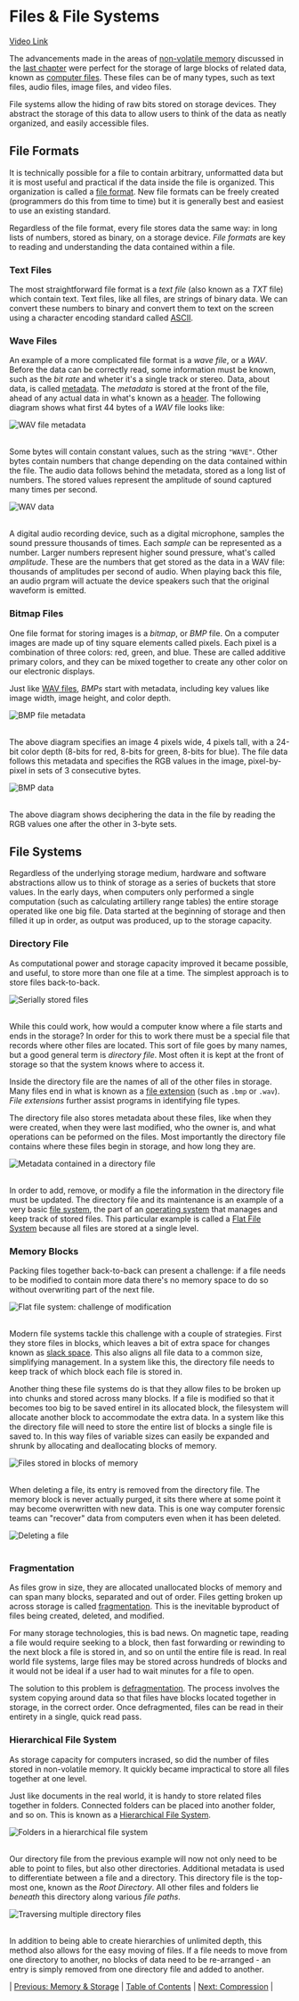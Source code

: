 # Files & File Systems
[Video Link](https://youtu.be/KN8YgJnShPM)

The advancements made in the areas of [non-volatile memory](../glossary/README.md#non-volatile-memory) discussed in the [last chapter](../19/README.md) were perfect for the storage of large blocks of related data, known as [computer files](../glossary/README.md#file). These files can be of many types, such as text files, audio files, image files, and video files.

File systems allow the hiding of raw bits stored on storage devices. They abstract the storage of this data to allow users to think of the data as neatly organized, and easily accessible files.

## File Formats
It is technically possible for a file to contain arbitrary, unformatted data but it is most useful and practical if the data inside the file is organized. This organization is called a [file format](../glossary/README.md#file-format). New file formats can be freely created (programmers do this from time to time) but it is generally best and easiest to use an existing standard.

Regardless of the file format, every file stores data the same way: in long lists of numbers, stored as binary, on a storage device. _File formats_ are key to reading and understanding the data contained within a file.

### Text Files
The most straightforward file format is a _text file_ (also known as a _TXT_ file) which contain text. Text files, like all files, are strings of binary data. We can convert these numbers to binary and convert them to text on the screen using a character encoding standard called [ASCII](../glossary/README.md#ascii).

### Wave Files
An example of a more complicated file format is a _wave file_, or a _WAV_. Before the data can be correctly read, some information must be known, such as the _bit rate_ and wheter it's a single track or stereo. Data, about data, is called [metadata](../glossary/README.md#metadata). The _metadata_ is stored at the front of the file, ahead of any actual data in what's known as a [header](https://en.wikipedia.org/wiki/File_format#File_header). The following diagram shows what first 44 bytes of a _WAV_ file looks like:

![WAV file metadata](./wav-file.JPG)
<br /><br/>

Some bytes will contain constant values, such as the string `"WAVE"`. Other bytes contain numbers that change depending on the data contained within the file. The audio data follows behind the metadata, stored as a long list of numbers. The stored values represent the amplitude of sound captured many times per second.

![WAV data](./waveform.JPG)
<br /><br/>

A digital audio recording device, such as a digital microphone, samples the sound pressure thousands of times. Each _sample_ can be represented as a number. Larger numbers represent higher sound pressure, what's called _amplitude_. These are the numbers that get stored as the data in a WAV file: thousands of amplitudes per second of audio. When playing back this file, an audio prgram will actuate the device speakers such that the original waveform is emitted.

### Bitmap Files
One file format for storing images is a _bitmap_, or _BMP_ file. On a computer images are made up of tiny square elements called pixels. Each pixel is a combination of three colors: red, green, and blue. These are called additive primary colors, and they can be mixed together to create any other color on our electronic displays.

Just like [WAV files](#wave-files), _BMPs_ start with metadata, including key values like image width, image height, and color depth.

![BMP file metadata](./bmp-file.JPG)
<br /><br/>

The above diagram specifies an image 4 pixels wide, 4 pixels tall, with a 24-bit color depth (8-bits for red, 8-bits for green, 8-bits for blue). The file data follows this metadata and specifies the RGB values in the image, pixel-by-pixel in sets of 3 consecutive bytes.

![BMP data](./bmp-data.JPG)
<br /><br/>

The above diagram shows deciphering the data in the file by reading the RGB values one after the other in 3-byte sets.

## File Systems
Regardless of the underlying storage medium, hardware and software abstractions allow us to think of storage as a series of buckets that store values. In the early days, when computers only performed a single computation (such as calculating artillery range tables) the entire storage operated like one big file. Data started at the beginning of storage and then filled it up in order, as output was produced, up to the storage capacity.

### Directory File
As computational power and storage capacity improved it became possible, and useful, to store more than one file at a time. The simplest approach is to store files back-to-back.

![Serially stored files](./serially-stored-files.JPG)
<br /><br/>

While this could work, how would a computer know where a file starts and ends in the storage? In order for this to work there must be a special file that records where other files are located. This sort of file goes by many names, but a good general term is _directory file_. Most often it is kept at the front of storage so that the system knows where to access it.

Inside the directory file are the names of all of the other files in storage. Many files end in what is known as a [file extension](../glossary/README.md#file-extension) (such as `.bmp` or `.wav`). _File extensions_ further assist programs in identifying file types.

The directory file also stores metadata about these files, like when they were created, when they were last modified, who the owner is, and what operations can be peformed on the files. Most importantly the directory file contains where these files begin in storage, and how long they are.

![Metadata contained in a directory file](./directory-file.JPG)
<br /><br/>

In order to add, remove, or modify a file the information in the directory file must be updated. The directory file and its maintenance is an example of a very basic [file system](../glossary/README.md#file-system), the part of an [operating system](../glossary/README.md#operating-system) that manages and keep track of stored files. This particular example is called a [Flat File System](https://en.wikipedia.org/wiki/File_system#Flat_file_systems) because all files are stored at a single level.

### Memory Blocks
Packing files together back-to-back can present a challenge: if a file needs to be modified to contain more data there's no memory space to do so without overwriting part of the next file.

![Flat file system: challenge of modification](./flat-file-storage-challenge.JPG)
<br /><br/>

Modern file systems tackle this challenge with a couple of strategies. First they store files in blocks, which leaves a bit of extra space for changes known as [slack space](https://en.wikipedia.org/wiki/Fragmentation_(computing)#Internal_fragmentation). This also aligns all file data to a common size, simplifying management. In a system like this, the directory file needs to keep track of which block each file is stored in.

Another thing these file systems do is that they allow files to be broken up into chunks and stored across many blocks. If a file is modified so that it becomes too big to be saved entirel in its allocated block, the filesystem will allocate another block to accommodate the extra data. In a system like this the directory file will need to store the entire list of blocks a single file is saved to. In this way files of variable sizes can easily be expanded and shrunk by allocating and deallocating blocks of memory.

![Files stored in blocks of memory](./memory-blocks.JPG)
<br /><br/>

When deleting a file, its entry is removed from the directory file. The memory block is never actually purged, it sits there where at some point it may become overwritten with new data. This is one way computer forensic teams can "recover" data from computers even when it has been deleted.

![Deleting a file](./deleting-a-file.JPG)
<br /><br/>

### Fragmentation
As files grow in size, they are allocated unallocated blocks of memory and can span many blocks, separated and out of order. Files getting broken up across storage is called [fragmentation](../glossary/README.md#file-system-fragmentation). This is the inevitable byproduct of files being created, deleted, and modified.

For many storage technologies, this is bad news. On magnetic tape, reading a file would require seeking to a block, then fast forwarding or rewinding to the next block a file is stored in, and so on until the entire file is read. In real world file systems, large files may be stored across hundreds of blocks and it would not be ideal if a user had to wait minutes for a file to open.

The solution to this problem is [defragmentation](../glossary/README.md#defragmentation). The process involves the system copying around data so that files have blocks located together in storage, in the correct order. Once defragmented, files can be read in their entirety in a single, quick read pass.

### Hierarchical File System
As storage capacity for computers incrased, so did the number of files stored in non-volatile memory. It quickly became impractical to store all files together at one level.

Just like documents in the real world, it is handy to store related files together in folders. Connected folders can be placed into another folder, and so on. This is known as a [Hierarchical File System](https://en.wikipedia.org/wiki/Directory_(computing)).

![Folders in a hierarchical file system](./folders.JPG)
<br /><br/>

Our directory file from the previous example will now not only need to be able to point to files, but also other directories. Additional metadata is used to differentiate between a file and a directory. This directory file is the top-most one, known as the _Root Directory_. All other files and folders lie _beneath_ this directory along various _file paths_.

![Traversing multiple directory files](./multiple-directory-files.JPG)
<br /><br/>

In addition to being able to create hierarchies of unlimited depth, this method also allows for the easy moving of files. If a file needs to move from one directory to another, no blocks of data need to be re-arranged - an entry is simply removed from one directory file and added to another.

| [Previous: Memory & Storage](../19/README.md) | [Table of Contents](../README.md#table-of-contents) | [Next: Compression](../21/README.md) |
